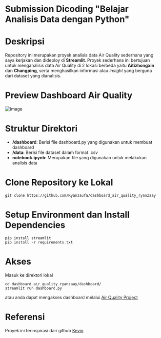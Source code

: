 # Submission Dicoding **"Belajar Analisis Data dengan Python"**

# Deskripsi
Repository ini merupakan proyek analisis data Air Quality sederhana yang saya kerjakan dan dideploy di **Streamlit**. Proyek sederhana ini bertujuan untuk menganalisis data Air Quality di 2 lokasi berbeda yaitu **Aitizhongxin** dan **Changping**, serta menghasilkan informasi atau *insight* yang berguna dari dataset yang dianalisis.

# Preview Dashboard Air Quality
![image](https://github.com/user-attachments/assets/a39dd6a6-4d76-4305-a8cc-8906e1b0f054)

# Struktur Direktori
- **/dashboard**: Berisi file dashboard.py yang digunakan untuk membuat dashboard
- **/data**: Berisi file dataset dalam format .csv
- **notebook.ipynb**: Merupakan file yang digunakan untuk melakukan analisis data

# Clone Repository ke Lokal

```shell
git clone https://github.com/Ryanzaufa/dashboard_air_quality_ryanzaay
```

# Setup Environment dan Install Dependencies

```shell
pip install streamlit
pip install -r requirements.txt
```

# Akses
Masuk ke direktori lokal

```shell
cd dashboard_air_quality_ryanzaay/dashboard/
streamlit run dashboard.py
```

atau anda dapat mengakses dashboard melalui [Air Quality Project](https://dashboard-air-quality-ryanza-aufa-y.streamlit.app/)

# Referensi
Proyek ini terinspirasi dari github [Kevin](https://github.com/kevinsimorangkir2001/dashboard-bike-sharing-kevinc)
